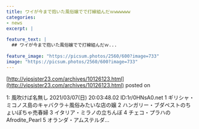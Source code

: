 ```yaml
---
title: ワイが今まで抱いた風俗嬢でで打線組んだｗwwwwww
categories:
- news
excerpt: |
  
feature_text: |
  ## ワイが今まで抱いた風俗嬢でで打線組んだｗ...
  
feature_image: "https://picsum.photos/2560/600?image=733"
image: "https://picsum.photos/2560/600?image=733"
---
```


[http://vipsister23.com/archives/10126123.html](http://vipsister23.com/archives/10126123.html)
posted on 

<!--more-->

1: 風吹けば名無し 2021/03/07(日) 20:03:48.02 ID:1r/0HNsA0.net 1 ギリシャ・ミコノス島のキャバクラ＋風俗みたいな店の嬢 2 ハンガリー・ブダペストのちょいぽちゃ売春婦 3 イタリア・ミラノの立ちんぼ 4 チェコ・プラハのAfrodite_Pearl 5 オランダ・アムステルダ...
